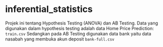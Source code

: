 # inferential_statistics
Projek ini tentang Hypothesis Testing (ANOVA) dan AB Testing.
Data yang digunakan dalam hypothesis testing adalah data Home Price Prediction:  `train.csv`
Sedangkan pada AB Testing digunakan data bank yaitu data nasabah yang membuka akun deposit `bank-full.csv`
